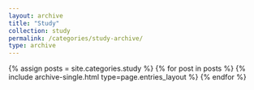 ```yaml
---
layout: archive
title: "Study"
collection: study
permalink: /categories/study-archive/
type: archive
---
```


{% assign posts = site.categories.study %}
{% for post in posts %} {% include archive-single.html type=page.entries_layout %} {% endfor %}
